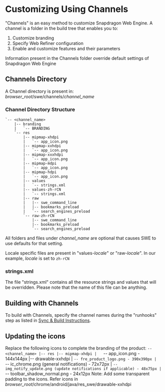 # Customizing Using Channels
"Channels" is an easy method to customize Snapdragon Web Engine. A channel is a folder in the build tree that enables you to:

1. Customize branding
2. Specify Web Refiner configuration
3. Enable and customize features and their parameters

Information present in the Channels folder override default settings of Snapdragon Web Engine

## Channels Directory
A Channel directory is present in:
*browser_root*/swe/channels/*channel_name*

### Channel Directory Structure
    `-- <channel_name>
        |-- branding
        |   `-- BRANDING
        `-- res
            |-- mipmap-xhdpi
            |   `-- app_icon.png
            |-- mipmap-xxhdpi
            |   `-- app_icon.png
            |-- mipmap-xxxhdpi
            |   `-- app_icon.png
            |-- mipmap-mdpi
            |   `-- app_icon.png
            |-- mipmap-hdpi
            |   `-- app_icon.png
            |-- values
            |   `-- strings.xml
            |-- values-zh-rCN
            |   `-- strings.xml
            |-- raw
            |   |-- swe_command_line
            |   |-- bookmarks_preload
            |   `-- search_engines_preload
            `-- raw-zh-rCN
                |-- swe_command_line
                |-- bookmarks_preload
                `-- search_engines_preload

All folders and files under *channel_name* are optional that causes SWE to use defaults for that setting.

Locale specific files are present in "values-_locale_" or "raw-_locale_". In our example, _locale_ is set to `zh-rCN`

### strings.xml
The file "strings.xml" contains all the resource strings and values that will be overridden. Please note that the name of this file can be anything.

## Building with Channels
To build with Channels, specify the channel names during the "runhooks" step as listed in [Sync & Build Instructions](sync_build.md).

## Updating the icons
Replace the following icons to complete the branding of the product:
	`-- <channel_name>
		|-- res
		    |-- mipmap-xhdpi
		    |   `-- app_icon.png - 144x144px
		    |-- drawable-xxhdpi
		    |   `-- fre_product_logo.png - 390x390px
		    |   `-- ic_chrome.png (general notifications) - 72x72px
		    |   `-- img_notify_update.png (update notifications if applicable) - 48x75px
		    |   `-- toolbar_shadow_normal.png - 24x12px
			Note: Add some transparent padding to the icons. Refer icons in *browser_root*/chrome/android/java/res_swe/drawable-xxhdpi
